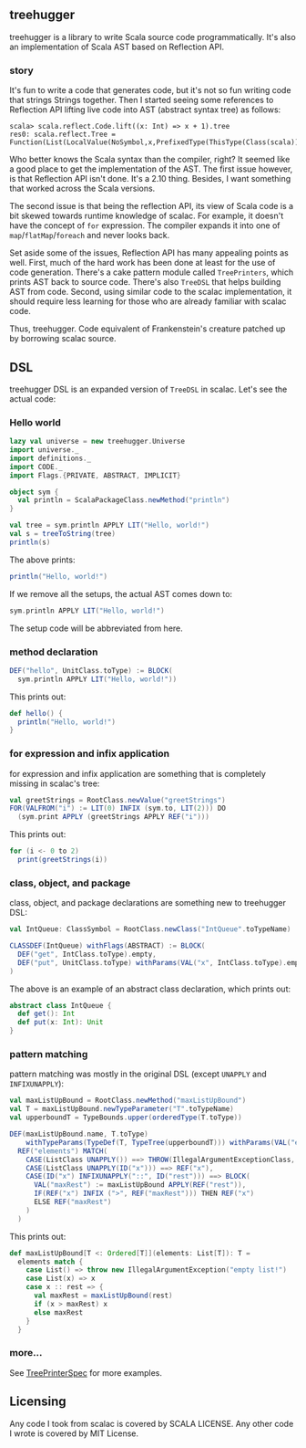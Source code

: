 ## treehugger

treehugger is a library to write Scala source code programmatically. It's also an implementation of Scala AST based on Reflection API.

### story

It's fun to write a code that generates code, but it's not so fun writing code that strings Strings together. Then I started seeing some references to Reflection API lifting live code into AST (abstract syntax tree) as follows:

    scala> scala.reflect.Code.lift((x: Int) => x + 1).tree
    res0: scala.reflect.Tree = Function(List(LocalValue(NoSymbol,x,PrefixedType(ThisType(Class(scala)),Class(scala.Int)))),Apply(Select(Ident(LocalValue(NoSymbol,x,PrefixedType(ThisType(Class(scala)),Class(scala.Int)))),Method(scala.Int.$plus,MethodType(List(LocalValue(NoSymbol,x,PrefixedType(ThisType(Class(scala)),Class(scala.Int)))),PrefixedType(ThisType(Class(scala)),Class(scala.Int))))),List(Literal(1))))

Who better knows the Scala syntax than the compiler, right? It seemed like a good place to get the implementation of the AST.
The first issue however, is that Reflection API isn't done. It's a 2.10 thing. Besides, I want something that worked across the Scala versions.

The second issue is that being the reflection API, its view of Scala code is a bit skewed towards runtime knowledge of scalac. For example, it doesn't have the concept of `for` expression. The compiler expands it into one of `map`/`flatMap`/`foreach` and never looks back.

Set aside some of the issues, Reflection API has many appealing points as well. First, much of the hard work has been done at least for the use of code generation. There's a cake pattern module called `TreePrinters`, which prints AST back to source code. There's also `TreeDSL` that helps building AST from code. Second, using similar code to the scalac implementation, it should require less learning for those who are already familiar with scalac code.

Thus, treehugger. Code equivalent of Frankenstein's creature patched up by borrowing scalac source.

## DSL

treehugger DSL is an expanded version of `TreeDSL` in scalac. Let's see the actual code:

### Hello world

```scala
lazy val universe = new treehugger.Universe
import universe._
import definitions._
import CODE._
import Flags.{PRIVATE, ABSTRACT, IMPLICIT}

object sym {
  val println = ScalaPackageClass.newMethod("println")
}

val tree = sym.println APPLY LIT("Hello, world!")
val s = treeToString(tree)
println(s)
```

The above prints:

```scala
println("Hello, world!")
```

If we remove all the setups, the actual AST comes down to:

```scala
sym.println APPLY LIT("Hello, world!")
```

The setup code will be abbreviated from here.

### method declaration

```scala
DEF("hello", UnitClass.toType) := BLOCK(
  sym.println APPLY LIT("Hello, world!"))
```

This prints out:

```scala
def hello() {
  println("Hello, world!")
}
```

### for expression and infix application

for expression and infix application are something that is completely missing in scalac's tree:

```scala
val greetStrings = RootClass.newValue("greetStrings")
FOR(VALFROM("i") := LIT(0) INFIX (sym.to, LIT(2))) DO
  (sym.print APPLY (greetStrings APPLY REF("i")))
```

This prints out:

```scala
for (i <- 0 to 2)
  print(greetStrings(i))
```

### class, object, and package

class, object, and package declarations are something new to treehugger DSL:

```scala
val IntQueue: ClassSymbol = RootClass.newClass("IntQueue".toTypeName)

CLASSDEF(IntQueue) withFlags(ABSTRACT) := BLOCK(
  DEF("get", IntClass.toType).empty,
  DEF("put", UnitClass.toType) withParams(VAL("x", IntClass.toType).empty) empty
)
```

The above is an example of an abstract class declaration, which prints out:

```scala
abstract class IntQueue {
  def get(): Int
  def put(x: Int): Unit
}
```

### pattern matching

pattern matching was mostly in the original DSL (except `UNAPPLY` and `INFIXUNAPPLY`):

```scala
val maxListUpBound = RootClass.newMethod("maxListUpBound")
val T = maxListUpBound.newTypeParameter("T".toTypeName)
val upperboundT = TypeBounds.upper(orderedType(T.toType))

DEF(maxListUpBound.name, T.toType)
    withTypeParams(TypeDef(T, TypeTree(upperboundT))) withParams(VAL("elements", listType(T.toType)).empty) :=
  REF("elements") MATCH(
    CASE(ListClass UNAPPLY()) ==> THROW(IllegalArgumentExceptionClass, "empty list!"),
    CASE(ListClass UNAPPLY(ID("x"))) ==> REF("x"),
    CASE(ID("x") INFIXUNAPPLY("::", ID("rest"))) ==> BLOCK(
      VAL("maxRest") := maxListUpBound APPLY(REF("rest")),
      IF(REF("x") INFIX (">", REF("maxRest"))) THEN REF("x")
      ELSE REF("maxRest") 
    )
  )
```

This prints out:

```scala
def maxListUpBound[T <: Ordered[T]](elements: List[T]): T =
  elements match {
    case List() => throw new IllegalArgumentException("empty list!")
    case List(x) => x
    case x :: rest => {
      val maxRest = maxListUpBound(rest)
      if (x > maxRest) x
      else maxRest
    }
  }
```

### more...

See [TreePrinterSpec](https://github.com/eed3si9n/treehugger/blob/master/src/test/scala/TreePrinterSpec.scala) for more examples.

## Licensing

Any code I took from scalac is covered by SCALA LICENSE.
Any other code I wrote is covered by MIT License.
